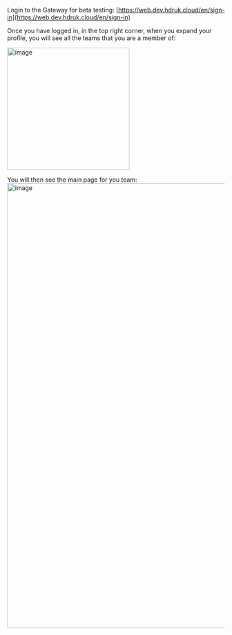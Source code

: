 Login to the Gateway for beta testing: [https://web.dev.hdruk.cloud/en/sign-in](https://web.dev.hdruk.cloud/en/sign-in)

Once you have logged in, in the top right corner, when you expand your profile, you will see all the teams that you are a member of:

<img width="283" alt="image" src="https://github.com/HDRUK/gateway-2-integrations-testing/assets/69473770/ca9875df-2b33-4457-9036-949eed8e45eb">

You will then see the main page for you team:
<img width="1030" alt="image" src="https://github.com/HDRUK/gateway-2-integrations-testing/assets/69473770/c0090073-28c6-48c3-a3b1-c44c5c6bb9a7">
